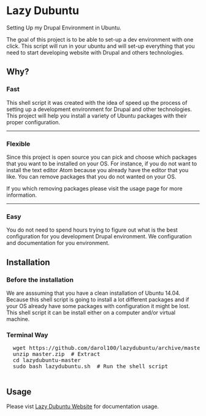 Lazy Dubuntu
===========

Setting Up my Drupal Environment in Ubuntu.

The goal of this project is to be able to set-up a dev environment with one
click. This script will run in your ubuntu and will set-up everything that you
need to start developing website with Drupal and others technologies.

## Why?
### Fast
This shell script it was created with the idea of speed up the process of setting up a development
environment for Drupal and other technologies. This project will help you install
a variety of Ubuntu packages with their proper configuration.

-------------------------

### Flexible
Since this project is open source you can pick and choose which packages that you want to be installed
on your OS. For instance, if you do not want to install the text editor Atom because
you already have the editor that you like. You can remove packages that you do not wanted on your OS.

If you which removing packages please visit the usage page for more information.

-------------------------

### Easy
You do not need to spend hours trying to figure out what is the best configuration
for you development Drupal environment. We configuration and documentation for you environment.


## Installation
### Before the installation

We are asssuming that you have a clean installation of Ubuntu 14.04. Because this shell script is going to install a lot different packages and if your OS already have some packages with configuration it might be lost. This shell script it can be install either on a computer and/or virtual machine.

### Terminal Way

  <pre>
  wget https://github.com/darol100/lazydubuntu/archive/master.zip # Download Lazy Dubuntu
  unzip master.zip  # Extract
  cd lazydubuntu-master
  sudo bash lazydubuntu.sh  # Run the shell script
  </pre>



## Usage
Please vist [Lazy Dubuntu Website](http://lazydubuntu.com/#usage "Lazy Dubuntu Website") for documentation usage. 
